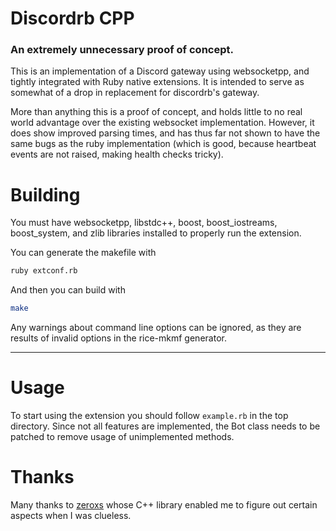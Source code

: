 # Discordrb CPP

### An extremely unnecessary proof of concept.

This is an implementation of a Discord gateway using websocketpp, and tightly integrated with Ruby native
extensions. It is intended to serve as somewhat of a drop in replacement for discordrb's gateway.

More than anything this is a proof of concept, and holds little to no real world advantage over the existing websocket
implementation. However, it does show improved parsing times, and has thus far not shown to have the same bugs as the
ruby implementation (which is good, because heartbeat events are not raised, making health checks tricky).

# Building

You must have websocketpp, libstdc++, boost, boost_iostreams, boost_system, and zlib libraries installed to properly run
the extension.

You can generate the makefile with

```sh
ruby extconf.rb
```

And then you can build with

```sh
make
```

Any warnings about command line options can be ignored, as they are results of invalid options in the rice-mkmf generator.

---

# Usage

To start using the extension you should follow `example.rb` in the top directory. Since not all features are implemented,
the Bot class needs to be patched to remove usage of unimplemented methods.

# Thanks

Many thanks to [zeroxs](https://github.com/zeroxs/aegis.cpp) whose C++ library enabled me to figure out certain aspects when
I was clueless.
